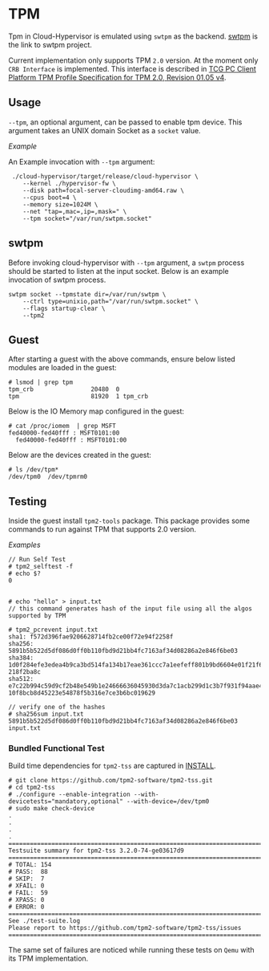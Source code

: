 # TPM
Tpm in Cloud-Hypervisor is emulated using `swtpm` as the backend. [swtpm](https://github.com/stefanberger/swtpm) is the link to swtpm project.

Current implementation only supports TPM `2.0` version. At the moment only
`CRB Interface` is implemented. This interface is described in
[TCG PC Client Platform TPM Profile Specification for TPM 2.0, Revision 01.05 v4](https://trustedcomputinggroup.org/wp-content/uploads/PC-Client-Specific-Platform-TPM-Profile-for-TPM-2p0-v1p05p_r14_pub.pdf).


## Usage
`--tpm`, an optional argument, can be passed to enable tpm device.
This argument takes an UNIX domain Socket as a `socket` value.

_Example_

An Example invocation with `--tpm` argument:

```
 ./cloud-hypervisor/target/release/cloud-hypervisor \
	--kernel ./hypervisor-fw \
	--disk path=focal-server-cloudimg-amd64.raw \
	--cpus boot=4 \
	--memory size=1024M \
	--net "tap=,mac=,ip=,mask=" \
	--tpm socket="/var/run/swtpm.socket"
```

## swtpm
Before invoking cloud-hypervisor with `--tpm` argument, a `swtpm`
process should be started to listen at the input socket. Below is an
example invocation of swtpm process.

```
swtpm socket --tpmstate dir=/var/run/swtpm \
	--ctrl type=unixio,path="/var/run/swtpm.socket" \
	--flags startup-clear \
	--tpm2
```

## Guest
After starting a guest with the above commands, ensure below listed modules are
loaded in the guest:

```
# lsmod | grep tpm
tpm_crb                20480  0
tpm                    81920  1 tpm_crb
```

Below is the IO Memory map configured in the guest:

```
# cat /proc/iomem  | grep MSFT
fed40000-fed40fff : MSFT0101:00
  fed40000-fed40fff : MSFT0101:00
```
Below are the devices created in the guest:

```
# ls /dev/tpm*
/dev/tpm0  /dev/tpmrm0
```


## Testing

Inside the guest install `tpm2-tools` package. This package provides some
commands to run against TPM that supports 2.0 version.

_Examples_
```
// Run Self Test
# tpm2_selftest -f
# echo $?
0


# echo "hello" > input.txt
// this command generates hash of the input file using all the algos supported by TPM

# tpm2_pcrevent input.txt
sha1: f572d396fae9206628714fb2ce00f72e94f2258f
sha256: 5891b5b522d5df086d0ff0b110fbd9d21bb4fc7163af34d08286a2e846f6be03
sha384: 1d0f284efe3edea4b9ca3bd514fa134b17eae361ccc7a1eefeff801b9bd6604e01f21f6bf249ef030599f0c
218f2ba8c
sha512: e7c22b994c59d9cf2b48e549b1e24666636045930d3da7c1acb299d1c3b7f931f94aae41edda2c2b207a36e
10f8bcb8d45223e54878f5b316e7ce3b6bc019629

// verify one of the hashes
# sha256sum input.txt
5891b5b522d5df086d0ff0b110fbd9d21bb4fc7163af34d08286a2e846f6be03  input.txt
```

### Bundled Functional Test

Build time dependencies for `tpm2-tss` are captured in [INSTALL](https://github.com/tpm2-software/tpm2-tss/blob/master/INSTALL.md).

```
# git clone https://github.com/tpm2-software/tpm2-tss.git
# cd tpm2-tss
# ./configure --enable-integration --with-devicetests="mandatory,optional" --with-device=/dev/tpm0
# sudo make check-device
.
.
.
.
============================================================================
Testsuite summary for tpm2-tss 3.2.0-74-ge03617d9
============================================================================
# TOTAL: 154
# PASS:  88
# SKIP:  7
# XFAIL: 0
# FAIL:  59
# XPASS: 0
# ERROR: 0
============================================================================
See ./test-suite.log
Please report to https://github.com/tpm2-software/tpm2-tss/issues
============================================================================
```
The same set of failures are noticed while running these tests on `Qemu` with
its TPM implementation.
